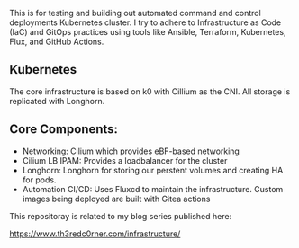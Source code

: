 This is for testing and building out automated command and control deployments Kubernetes cluster. I try to adhere to Infrastructure as Code (IaC) and GitOps practices using tools like Ansible, Terraform, Kubernetes, Flux, and GitHub Actions.


## Kubernetes

The core infrastructure is based on k0 with Cillium as the CNI.  All storage is replicated with Longhorn.


## Core Components:

- Networking: Cilium which provides eBF-based networking
- Cilium LB IPAM:  Provides a loadbalancer for the cluster
- Longhorn: Longhorn for storing our perstent volumes and creating HA for pods.
- Automation CI/CD:  Uses Fluxcd to maintain the infrastructure.  Custom images being deployed are built with Gitea actions

This repositoray is related to my blog series published here:

https://www.th3redc0rner.com/infrastructure/


